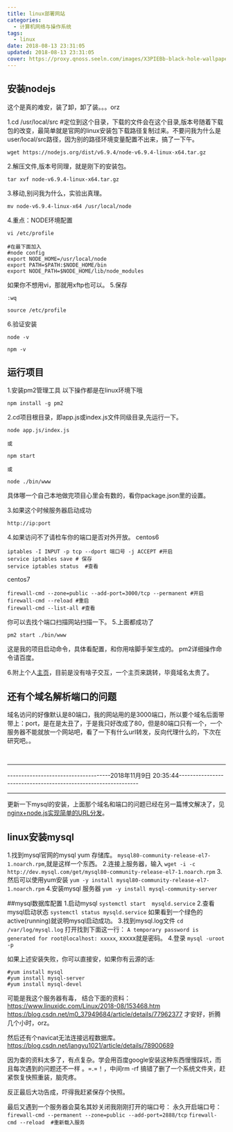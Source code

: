 ```yaml
---
title: linux部署网站
categories:
  - 计算机网络与操作系统
tags:
  - linux
date: 2018-08-13 23:31:05
updated: 2018-08-13 23:31:05
cover: https://proxy.qnoss.seeln.com/images/X3PIEBb-black-hole-wallpaper.jpg
---
```

## 安装nodejs
这个是真的难安，装了卸，卸了装。。。orz

1.cd /usr/local/src #定位到这个目录，下载的文件会在这个目录,版本号随着下载包的改变，最简单就是官网的linux安装包下载路径复制过来。不要问我为什么是user/local/src路径，因为别的路径环境变量配置不出来，搞了一下午。
```
wget https://nodejs.org/dist/v6.9.4/node-v6.9.4-linux-x64.tar.gz
```
2.解压文件,版本号同理，就是刚下的安装包。
```
tar xvf node-v6.9.4-linux-x64.tar.gz
```
3.移动,别问我为什么，实验出真理。
```
mv node-v6.9.4-linux-x64 /usr/local/node
```
4.重点：NODE环境配置
```
vi /etc/profile

#在最下面加入
#node config 
export NODE_HOME=/usr/local/node
export PATH=$PATH:$NODE_HOME/bin  
export NODE_PATH=$NODE_HOME/lib/node_modules 
```
如果你不想用vi，那就用xftp也可以。
5.保存
```
:wq

source /etc/profile
```
6.验证安装
```
node -v 

npm -v
```

## 运行项目
1.安装pm2管理工具
以下操作都是在linux环境下哦
```
npm install -g pm2
```

2.cd项目根目录，即app.js或index.js文件同级目录,先运行一下。
```
node app.js/index.js

或

npm start 

或

node ./bin/www
```
具体哪一个自己本地做完项目心里会有数的，看你package.json里的设置。

3.如果这个时候服务器启动成功
```
http://ip:port
```
4.如果访问不了请检车你的端口是否对外开放。
centos6
```
iptables -I INPUT -p tcp --dport 端口号 -j ACCEPT #开启
service iptables save # 保存
service iptables status  #查看
```
centos7
```
firewall-cmd --zone=public --add-port=3000/tcp --permanent #开启
firewall-cmd --reload #重启
firewall-cmd --list-all #查看
```
你可以去找个端口扫描网站扫描一下。
5.上面都成功了
```
pm2 start ./bin/www
```
这是我的项目启动命令，具体看配置，和你用啥脚手架生成的。
pm2详细操作命令请百度。

6.附上个人[主页](http://www.ruomu.cc)，目前是没有啥子交互，一个主页来跳转，毕竟域名太贵了。


## 还有个域名解析端口的问题
域名访问的好像默认是80端口，我的网站用的是3000端口，所以要个域名后面带带上：port，是在是太丑了，于是我只好改成了80，但是80端口只有一个，一个服务器不能就放一个网站吧，看了一下有什么url转发，反向代理什么的，下次在研究吧。。

<br>
<hr>

-------------------------------------2018年11月9日 20:35:44---------------------------------------------------------------

<hr>

更新一下mysql的安装，上面那个域名和端口的问题已经在另一篇博文解决了，见[nginx+node.js实现简单的URL分发](https://ruomuc.gitee.io/blog/2018/09/03/nginx+node-js%E5%AE%9E%E7%8E%B0%E7%AE%80%E5%8D%95%E7%9A%84URL%E5%88%86%E5%8F%91/)。
<!--more-->
## linux安装mysql
1.找到mysql官网的mysql yum 存储库。
`mysql80-community-release-el7-1.noarch.rpm`,就是这样一个东西。
2.连接上服务器，输入
`wget -i -c http://dev.mysql.com/get/mysql80-community-release-el7-1.noarch.rpm`
3.然后可以使用yum安装
`yum -y install mysql80-community-release-el7-1.noarch.rpm`
4.安装mysql 服务器
`yum -y install mysql-community-server`

##mysql数据库配置
1.启动mysql
`systemctl start  mysqld.service`
2.查看mysql启动状态
`systemctl status mysqld.service`
如果看到一个绿色的active(running)就说明mysql启动成功。
3.找到mysql.log文件
`cd /var/log/mysql.log`
打开找到下面这一行：
`A temporary password is generated for root@localhost: xxxxx`,
xxxxx就是密码。
4.登录
`mysql -uroot -p`

如果上述安装失败，你可以直接安，如果你有云源的话:
```
#yum install mysql
#yum install mysql-server
#yum install mysql-devel
```

可能是我这个服务器有毒，
结合下面的资料：https://www.linuxidc.com/Linux/2018-08/153468.htm
https://blog.csdn.net/m0_37949684/article/details/77962377
才安好，折腾几个小时，orz。

然后还有个navicat无法连接远程数据库。
https://blog.csdn.net/langyu1021/article/details/78900689

因为查的资料太多了，有点复杂。学会用百度google安装这种东西慢慢踩坑，而且每次遇到的问题还不一样 。=.=！，中间rm -rf 搞错了删了一个系统文件夹，赶紧恢复快照重装，脑壳疼。

反正最后大功告成，吓得我赶紧保存个快照。

最后又遇到一个服务器会莫名其妙关闭我刚刚打开的端口号：
永久开启端口号：
`firewall-cmd --permanent --zone=public --add-port=2888/tcp`
`firewall-cmd --reload  #重新载入服务`








